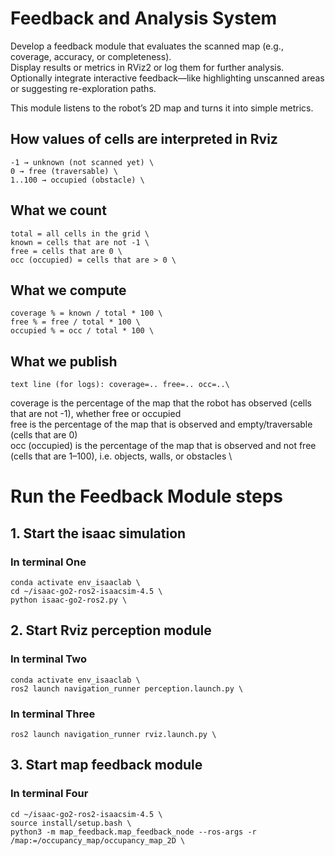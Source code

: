 # Feedback and Analysis System

Develop a feedback module that evaluates the scanned map (e.g., coverage, accuracy, or completeness). \
Display results or metrics in RViz2 or log them for further analysis. \
Optionally integrate interactive feedback—like highlighting unscanned areas or suggesting re-exploration paths.

This module listens to the robot’s 2D map and turns it into simple metrics.

## How values of cells are interpreted in Rviz
```
-1 → unknown (not scanned yet) \
0 → free (traversable) \ 
1..100 → occupied (obstacle) \
```

## What we count
```
total = all cells in the grid \
known = cells that are not -1 \
free = cells that are 0 \
occ (occupied) = cells that are > 0 \
```

## What we compute
```
coverage % = known / total * 100 \
free % = free / total * 100 \
occupied % = occ / total * 100 \
```

## What we publish
```
text line (for logs): coverage=.. free=.. occ=..\
```
coverage is the percentage of the map that the robot has observed (cells that are not -1), whether free or occupied \
free is the percentage of the map that is observed and empty/traversable (cells that are 0) \
occ (occupied) is the percentage of the map that is observed and not free (cells that are 1–100), i.e. objects, walls, or obstacles \

# Run the Feedback Module steps

## 1. Start the isaac simulation
### In terminal One
```
conda activate env_isaaclab \
cd ~/isaac-go2-ros2-isaacsim-4.5 \
python isaac-go2-ros2.py \
```

## 2. Start Rviz perception module
### In terminal Two
```
conda activate env_isaaclab \
ros2 launch navigation_runner perception.launch.py \
```
### In terminal Three
```
ros2 launch navigation_runner rviz.launch.py \
```

## 3. Start map feedback module
### In terminal Four
```
cd ~/isaac-go2-ros2-isaacsim-4.5 \
source install/setup.bash \
python3 -m map_feedback.map_feedback_node --ros-args -r /map:=/occupancy_map/occupancy_map_2D \
```
